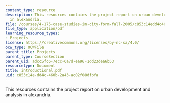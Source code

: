 ```yaml
---
content_type: resource
description: This resources contains the project report on urban development and analysis
  in alexandria.
file: /courses/4-175-case-studies-in-city-form-fall-2005/c853c14edd4c460b2a43ac02f08dfbfa_introductional.pdf
file_type: application/pdf
learning_resource_types:
- Projects
license: https://creativecommons.org/licenses/by-nc-sa/4.0/
ocw_type: OCWFile
parent_title: Projects
parent_type: CourseSection
parent_uid: adcc5fc6-7ecc-6a7d-ea96-1dd23dea6b53
resourcetype: Document
title: introductional.pdf
uid: c853c14e-dd4c-460b-2a43-ac02f08dfbfa
---
```

This resources contains the project report on urban development and analysis in alexandria.